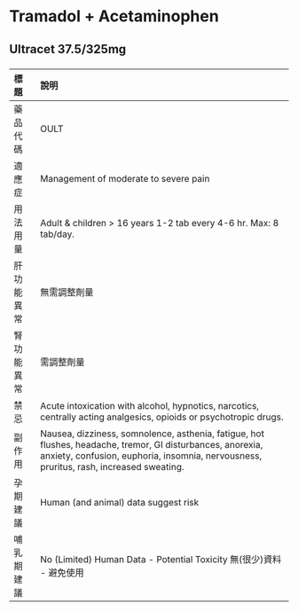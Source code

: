 # Tramadol + Acetaminophen

## Ultracet 37.5/325mg

##### 

| 標題       | 說明                                                                                                                                                                                                 |
|:-----------|:-----------------------------------------------------------------------------------------------------------------------------------------------------------------------------------------------------|
| 藥品代碼   | OULT                                                                                                                                                                                                 |
| 適應症     | Management of moderate to severe pain                                                                                                                                                                |
| 用法用量   | Adult & children > 16 years 1-2 tab every 4-6 hr. Max: 8 tab/day.                                                                                                                                    |
| 肝功能異常 | 無需調整劑量                                                                                                                                                                                         |
| 腎功能異常 | 需調整劑量                                                                                                                                                                                           |
| 禁忌       | Acute intoxication with alcohol, hypnotics, narcotics, centrally acting analgesics, opioids or psychotropic drugs.                                                                                   |
| 副作用     | Nausea, dizziness, somnolence, asthenia, fatigue, hot flushes, headache, tremor, GI disturbances, anorexia, anxiety, confusion, euphoria, insomnia, nervousness, pruritus, rash, increased sweating. |
| 孕期建議   | Human (and animal) data suggest risk                                                                                                                                                                 |
| 哺乳期建議 | No (Limited) Human Data - Potential Toxicity 無(很少)資料 - 避免使用                                                                                                                                 |

